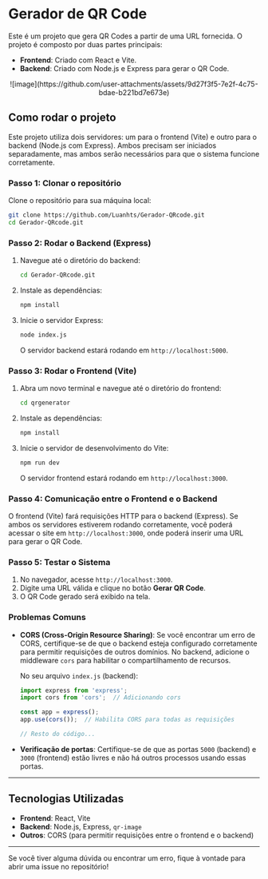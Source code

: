 
# Gerador de QR Code

Este é um projeto que gera QR Codes a partir de uma URL fornecida. O projeto é composto por duas partes principais:

- **Frontend**: Criado com React e Vite.
- **Backend**: Criado com Node.js e Express para gerar o QR Code.
<div align="center" width="50px" heigth="50px">
![image](https://github.com/user-attachments/assets/9d27f3f5-7e2f-4c75-bdae-b221bd7e673e)
</div>

## Como rodar o projeto

Este projeto utiliza dois servidores: um para o frontend (Vite) e outro para o backend (Node.js com Express). Ambos precisam ser iniciados separadamente, mas ambos serão necessários para que o sistema funcione corretamente.

### Passo 1: Clonar o repositório

Clone o repositório para sua máquina local:

```bash
git clone https://github.com/Luanhts/Gerador-QRcode.git
cd Gerador-QRcode.git
```

### Passo 2: Rodar o Backend (Express)

1. Navegue até o diretório do backend:

   ```bash
   cd Gerador-QRcode.git
   ```

2. Instale as dependências:

   ```bash
   npm install
   ```

3. Inicie o servidor Express:

   ```bash
   node index.js
   ```

   O servidor backend estará rodando em `http://localhost:5000`.

### Passo 3: Rodar o Frontend (Vite)

1. Abra um novo terminal e navegue até o diretório do frontend:

   ```bash
   cd qrgenerator
   ```

2. Instale as dependências:

   ```bash
   npm install
   ```

3. Inicie o servidor de desenvolvimento do Vite:

   ```bash
   npm run dev
   ```

   O servidor frontend estará rodando em `http://localhost:3000`.

### Passo 4: Comunicação entre o Frontend e o Backend

O frontend (Vite) fará requisições HTTP para o backend (Express). Se ambos os servidores estiverem rodando corretamente, você poderá acessar o site em `http://localhost:3000`, onde poderá inserir uma URL para gerar o QR Code.

### Passo 5: Testar o Sistema

1. No navegador, acesse `http://localhost:3000`.
2. Digite uma URL válida e clique no botão **Gerar QR Code**.
3. O QR Code gerado será exibido na tela.

### Problemas Comuns

- **CORS (Cross-Origin Resource Sharing)**: Se você encontrar um erro de CORS, certifique-se de que o backend esteja configurado corretamente para permitir requisições de outros domínios. No backend, adicione o middleware `cors` para habilitar o compartilhamento de recursos.

   No seu arquivo `index.js` (backend):

   ```javascript
   import express from 'express';
   import cors from 'cors';  // Adicionando cors

   const app = express();
   app.use(cors());  // Habilita CORS para todas as requisições

   // Resto do código...
   ```

- **Verificação de portas**: Certifique-se de que as portas `5000` (backend) e `3000` (frontend) estão livres e não há outros processos usando essas portas.

---

## Tecnologias Utilizadas

- **Frontend**: React, Vite
- **Backend**: Node.js, Express, `qr-image`
- **Outros**: CORS (para permitir requisições entre o frontend e o backend)

---

Se você tiver alguma dúvida ou encontrar um erro, fique à vontade para abrir uma issue no repositório!
